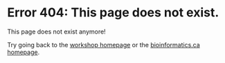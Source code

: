 # Error 404: This page does not exist.

This page does not exist anymore!

Try going back to the [workshop homepage]() or the [bioinformatics.ca homepage]().
